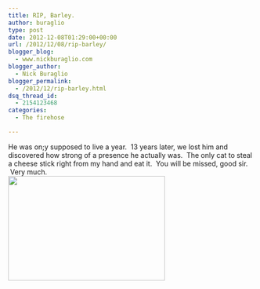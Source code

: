 ```yaml
---
title: RIP, Barley.
author: buraglio
type: post
date: 2012-12-08T01:29:00+00:00
url: /2012/12/08/rip-barley/
blogger_blog:
  - www.nickburaglio.com
blogger_author:
  - Nick Buraglio
blogger_permalink:
  - /2012/12/rip-barley.html
dsq_thread_id:
  - 2154123468
categories:
  - The firehose

---
```

<div>
  He was on;y supposed to live a year.  13 years later, we lost him and discovered how strong of a presence he actually was.  The only cat to steal a cheese stick right from my hand and eat it.  You will be missed, good sir.  Very much.    
</div>

<div>
</div>

<div>
</div>

<div>
  <a href="http://4.bp.blogspot.com/-p1oQ1NmYF8I/TxO4G47OBsI/AAAAAAAA45U/DS6WvSkoBt0/s1600/IMG_1886.JPG" imageanchor="1"><img border="0" height="213" src="http://4.bp.blogspot.com/-p1oQ1NmYF8I/TxO4G47OBsI/AAAAAAAA45U/DS6WvSkoBt0/s320/IMG_1886.JPG" width="320" /></a>
</div>

<span></span><span></span>

<div>
</div>